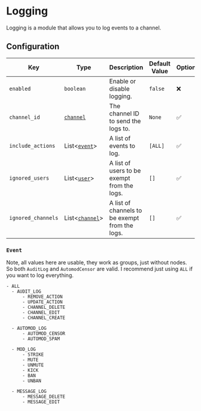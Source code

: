# Logging

Logging is a module that allows you to log events to a channel.

## Configuration

| Key | Type | Description | Default Value | Optional |
| --- | --- | --- | --- | --- |
| `enabled` | `boolean` | Enable or disable logging. | `false` | ❌ |
| `channel_id` | [`channel`](../../reference/object-types.md#channel) | The channel ID to send the logs to. | `None` | ✅ |
| `include_actions` | List<[`event`](#event)> | A list of events to log. | `[ALL]` | ✅ |
| `ignored_users` | List<[`user`](../../reference/object-types.md#user)> | A list of users to be exempt from the logs. | `[]` | ✅ |
| `ignored_channels` | List<[`channel`](../../reference/object-types.md#channel)> | A list of channels to be exempt from the logs. | `[]` | ✅ |



### `Event`
Note, all values here are usable, they work as groups, just without nodes. So both `AuditLog` and `AutomodCensor` are valid.
I recommend just using `ALL` if you want to log everything.

    - ALL
      - AUDIT_LOG
          - REMOVE_ACTION
          - UPDATE_ACTION
          - CHANNEL_DELETE
          - CHANNEL_EDIT
          - CHANNEL_CREATE

      - AUTOMOD_LOG
          - AUTOMOD_CENSOR
          - AUTOMOD_SPAM

      - MOD_LOG
          - STRIKE
          - MUTE
          - UNMUTE
          - KICK
          - BAN
          - UNBAN

      - MESSAGE_LOG
          - MESSAGE_DELETE
          - MESSAGE_EDIT
